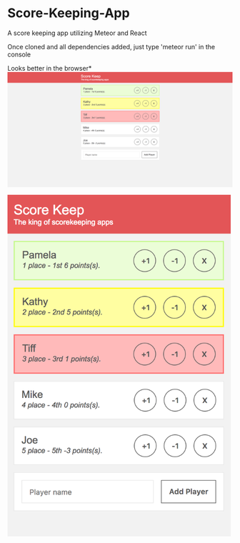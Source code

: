 # Score-Keeping-App
A score keeping app utilizing Meteor and React

Once cloned and all dependencies added, just type 'meteor run' in the console

Looks better in the browser*<img src="screenshots/Web.png" width="1000">

<img src="screenshots/Mobile.png" width="500">
